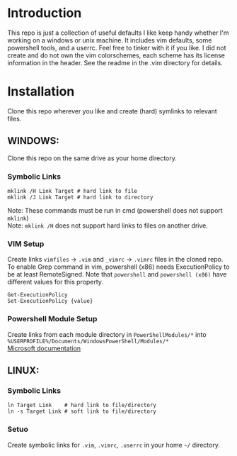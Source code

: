 # Introduction
This repo is just a collection of useful defaults I like keep handy whether I'm working on a windows or unix machine. It includes vim defaults, some powershell tools, and a userrc. Feel free to tinker with it if you like. I did not create and do not own the vim colorschemes, each scheme has its license information in the header. See the readme in the .vim directory for details.

# Installation
Clone this repo wherever you like and create (hard) symlinks to relevant files.

## WINDOWS:
Clone this repo on the same drive as your home directory. 

### Symbolic Links
```
mklink /H Link Target # hard link to file
mklink /J Link Target # hard link to directory
```
Note: These commands must be run in cmd (powershell does not support `mklink`)  
Note: `mklink /H` does not support hard links to files on another drive.  

### VIM Setup
Create links `vimfiles` -> `.vim` and `_vimrc` -> `.vimrc` files in the cloned repo.  
To enable Grep command in vim, powershell (x86) needs ExecutionPolicy to be at least RemoteSigned. Note that `powershell` and `powershell (x86)` have different values for this property.
``` 
Get-ExecutionPolicy 
Set-ExecutionPolicy {value}
```

### Powershell Module Setup
Create links from each module directory in `PowerShellModules/*` into `%USERPROFILE%/Documents/WindowsPowerShell/Modules/*`  
[Microsoft documentation](https://docs.microsoft.com/en-us/powershell/scripting/learn/ps101/09-functions?view=powershell-7.1)

## LINUX:
### Symbolic Links
```
ln Target Link    # hard link to file/directory
ln -s Target Link # soft link to file/directory
```

### Setuo
Create symbolic links for `.vim`, `.vimrc`, `.userrc` in your home `~/` directory.

